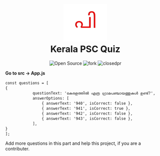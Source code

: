 <h1 align="center">
  <br>
  <a href="https://github.com/fasalmbt/Kerala-PSC-Quiz"><img src="https://raw.githubusercontent.com/fasalmbt/Kerala-PSC-Quiz/main/public/logo.png" alt="kerala"></a>
  <br>
    Kerala PSC Quiz
  <br>
</h1>
<p align="center">
    <img alt="Open Source" src="https://img.shields.io/badge/Maintained%3F-Yes-9cf?style=for-the-badge">
    <img alt="fork" src="https://img.shields.io/github/issues/fasalmbt/Kerala-PSC-Quiz?color=orange&style=for-the-badge">
    <img alt="closedpr" src="https://img.shields.io/github/issues-pr-closed/fasalmbt/Kerala-PSC-Quiz?color=blue&style=for-the-badge">
</p>


<b>Go to src -> App.js</b>
<br/>

```
const questions = [
{
			questionText: 'കേരളത്തിൽ എത്ര ഗ്രാമപഞ്ചായത്തുകൾ ഉണ്ട്?',
			answerOptions: [
				{ answerText: '940', isCorrect: false },
				{ answerText: '941', isCorrect: true },
				{ answerText: '942', isCorrect: false },
				{ answerText: '943', isCorrect: false },
			],
}
];

```

Add more questions in this part and help this project, if you are a contributer.
